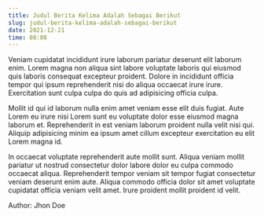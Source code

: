 ```yaml
---
title: Judul Berita Kelima Adalah Sebagai Berikut
slug: judul-berita-kelima-adalah-sebagai-berikut
date: 2021-12-21
time: 08:00
---
```


Veniam cupidatat incididunt irure laborum pariatur deserunt elit laborum enim. Lorem magna non aliqua sint labore voluptate laboris qui eiusmod quis laboris consequat excepteur proident. Dolore in incididunt officia tempor qui ipsum reprehenderit nisi do aliqua occaecat irure irure. Exercitation sunt culpa culpa do quis ad adipisicing officia culpa.

Mollit id qui id laborum nulla enim amet veniam esse elit duis fugiat. Aute Lorem eu irure nisi Lorem sunt eu voluptate dolor esse eiusmod magna laborum et. Reprehenderit in est veniam laborum proident nulla velit nisi qui. Aliquip adipisicing minim ea ipsum amet cillum excepteur exercitation eu elit Lorem magna id.

In occaecat voluptate reprehenderit aute mollit sunt. Aliqua veniam mollit pariatur ut nostrud consectetur dolor labore dolor eu culpa commodo occaecat aliqua. Reprehenderit tempor veniam sit tempor fugiat consectetur veniam deserunt enim aute. Aliqua commodo officia dolor sit amet voluptate cupidatat officia veniam velit amet. Irure proident mollit proident id velit.

Author: Jhon Doe